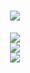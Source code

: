 <div align="center">
  <h1 align="center"> <img src="https://readme-typing-svg.herokuapp.com/?lines=Hi welcome to there;Hi welcome to there"> </a> </h1>
</div>

<!--
**wormflesh/wormflesh** is a ✨ _special_ ✨ repository because its `README.md` (this file) appears on your GitHub profile.

Here are some ideas to get you started:

- 🔭 I’m currently working on ...
- 🌱 I’m currently learning ...
- 👯 I’m looking to collaborate on ...
- 🤔 I’m looking for help with ...
- 💬 Ask me about ...
- 📫 How to reach me: ...
- 😄 Pronouns: ...
- ⚡ Fun fact: ...
-->
<div align="center"> <img src="https://metrics.lecoq.io/wormflesh?template=classic&config.timezone=Asia%2FShanghai" /> </div>

<div align="center"> <img src="https://github-readme-streak-stats.herokuapp.com/?user=wormflesh" /> </div>
<div align="center"> <img src="https://activity-graph.herokuapp.com/graph?username=wormflesh&theme=xcode" /> </div>


